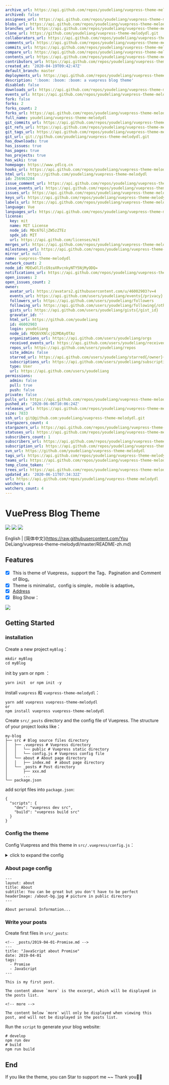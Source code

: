 ```yaml
---
archive_url: https://api.github.com/repos/youdeliang/vuepress-theme-melodydl/{archive_format}{/ref}
archived: false
assignees_url: https://api.github.com/repos/youdeliang/vuepress-theme-melodydl/assignees{/user}
blobs_url: https://api.github.com/repos/youdeliang/vuepress-theme-melodydl/git/blobs{/sha}
branches_url: https://api.github.com/repos/youdeliang/vuepress-theme-melodydl/branches{/branch}
clone_url: https://github.com/youdeliang/vuepress-theme-melodydl.git
collaborators_url: https://api.github.com/repos/youdeliang/vuepress-theme-melodydl/collaborators{/collaborator}
comments_url: https://api.github.com/repos/youdeliang/vuepress-theme-melodydl/comments{/number}
commits_url: https://api.github.com/repos/youdeliang/vuepress-theme-melodydl/commits{/sha}
compare_url: https://api.github.com/repos/youdeliang/vuepress-theme-melodydl/compare/{base}...{head}
contents_url: https://api.github.com/repos/youdeliang/vuepress-theme-melodydl/contents/{+path}
contributors_url: https://api.github.com/repos/youdeliang/vuepress-theme-melodydl/contributors
created_at: '2020-04-19T09:42:47Z'
default_branch: master
deployments_url: https://api.github.com/repos/youdeliang/vuepress-theme-melodydl/deployments
description: ':boom: :boom: :boom: a vuepress blog theme'
disabled: false
downloads_url: https://api.github.com/repos/youdeliang/vuepress-theme-melodydl/downloads
events_url: https://api.github.com/repos/youdeliang/vuepress-theme-melodydl/events
fork: false
forks: 2
forks_count: 2
forks_url: https://api.github.com/repos/youdeliang/vuepress-theme-melodydl/forks
full_name: youdeliang/vuepress-theme-melodydl
git_commits_url: https://api.github.com/repos/youdeliang/vuepress-theme-melodydl/git/commits{/sha}
git_refs_url: https://api.github.com/repos/youdeliang/vuepress-theme-melodydl/git/refs{/sha}
git_tags_url: https://api.github.com/repos/youdeliang/vuepress-theme-melodydl/git/tags{/sha}
git_url: git://github.com/youdeliang/vuepress-theme-melodydl.git
has_downloads: true
has_issues: true
has_pages: true
has_projects: true
has_wiki: true
homepage: https://www.ydlcq.cn
hooks_url: https://api.github.com/repos/youdeliang/vuepress-theme-melodydl/hooks
html_url: https://github.com/youdeliang/vuepress-theme-melodydl
id: 256963284
issue_comment_url: https://api.github.com/repos/youdeliang/vuepress-theme-melodydl/issues/comments{/number}
issue_events_url: https://api.github.com/repos/youdeliang/vuepress-theme-melodydl/issues/events{/number}
issues_url: https://api.github.com/repos/youdeliang/vuepress-theme-melodydl/issues{/number}
keys_url: https://api.github.com/repos/youdeliang/vuepress-theme-melodydl/keys{/key_id}
labels_url: https://api.github.com/repos/youdeliang/vuepress-theme-melodydl/labels{/name}
language: Vue
languages_url: https://api.github.com/repos/youdeliang/vuepress-theme-melodydl/languages
license:
  key: mit
  name: MIT License
  node_id: MDc6TGljZW5zZTEz
  spdx_id: MIT
  url: https://api.github.com/licenses/mit
merges_url: https://api.github.com/repos/youdeliang/vuepress-theme-melodydl/merges
milestones_url: https://api.github.com/repos/youdeliang/vuepress-theme-melodydl/milestones{/number}
mirror_url: null
name: vuepress-theme-melodydl
network_count: 2
node_id: MDEwOlJlcG9zaXRvcnkyNTY5NjMyODQ=
notifications_url: https://api.github.com/repos/youdeliang/vuepress-theme-melodydl/notifications{?since,all,participating}
open_issues: 2
open_issues_count: 2
owner:
  avatar_url: https://avatars2.githubusercontent.com/u/46002903?v=4
  events_url: https://api.github.com/users/youdeliang/events{/privacy}
  followers_url: https://api.github.com/users/youdeliang/followers
  following_url: https://api.github.com/users/youdeliang/following{/other_user}
  gists_url: https://api.github.com/users/youdeliang/gists{/gist_id}
  gravatar_id: ''
  html_url: https://github.com/youdeliang
  id: 46002903
  login: youdeliang
  node_id: MDQ6VXNlcjQ2MDAyOTAz
  organizations_url: https://api.github.com/users/youdeliang/orgs
  received_events_url: https://api.github.com/users/youdeliang/received_events
  repos_url: https://api.github.com/users/youdeliang/repos
  site_admin: false
  starred_url: https://api.github.com/users/youdeliang/starred{/owner}{/repo}
  subscriptions_url: https://api.github.com/users/youdeliang/subscriptions
  type: User
  url: https://api.github.com/users/youdeliang
permissions:
  admin: false
  pull: true
  push: false
private: false
pulls_url: https://api.github.com/repos/youdeliang/vuepress-theme-melodydl/pulls{/number}
pushed_at: '2020-06-06T10:06:24Z'
releases_url: https://api.github.com/repos/youdeliang/vuepress-theme-melodydl/releases{/id}
size: 7833
ssh_url: git@github.com:youdeliang/vuepress-theme-melodydl.git
stargazers_count: 4
stargazers_url: https://api.github.com/repos/youdeliang/vuepress-theme-melodydl/stargazers
statuses_url: https://api.github.com/repos/youdeliang/vuepress-theme-melodydl/statuses/{sha}
subscribers_count: 1
subscribers_url: https://api.github.com/repos/youdeliang/vuepress-theme-melodydl/subscribers
subscription_url: https://api.github.com/repos/youdeliang/vuepress-theme-melodydl/subscription
svn_url: https://github.com/youdeliang/vuepress-theme-melodydl
tags_url: https://api.github.com/repos/youdeliang/vuepress-theme-melodydl/tags
teams_url: https://api.github.com/repos/youdeliang/vuepress-theme-melodydl/teams
temp_clone_token: ''
trees_url: https://api.github.com/repos/youdeliang/vuepress-theme-melodydl/git/trees{/sha}
updated_at: '2020-06-11T07:34:32Z'
url: https://api.github.com/repos/youdeliang/vuepress-theme-melodydl
watchers: 4
watchers_count: 4
---
```


# VuePress Blog Theme 

[![](https://img.shields.io/circleci/build/github/youdeliang/vuepress-theme-melodydl)](https://circleci.com/gh/youdeliang/vuepress-theme-melodydl)
[![](https://img.shields.io/npm/v/vuepress-theme-melodydl)](https://www.npmjs.com/package/vuepress-theme-melodydl)
[![](https://img.shields.io/github/license/youdeliang/vuepress-theme-melodydl)](https://github.com/youdeliang/vuepress-theme-melodydl/blob/master/LICENSE)

English | [简体中文](https://raw.githubusercontent.com/You DeLiang/vuepress-theme-melodydl/master/README-zh.md)

## Features
- [x]  This is theme of Vuepress，support the Tag、Pagination and Comment of Blog。
- [x]  Theme is minimalist，config is simple，mobile is adaptive。
- [x] [Address](https://www.ydlcq.cn/)
- [x] Blog Show：

![](https://user-gold-cdn.xitu.io/2020/5/2/171d4a46cd1c4caf?w=599&h=287&f=gif&s=1994152)

## Getting Started

### installation
Create a new project `myBlog`：

```
mkdir myBlog
cd myBlog
```
init by yarn or npm ：

```
yarn init  or npm init -y
```
install `vuepress` 和 `vuepress-theme-melodydl`：

```
yarn add vuepress vuepress-theme-melodydl
or
npm install vuepress vuepress-theme-melodydl
```
Create `src/_posts` directory and the config file of Vuepress. The structure of your project looks like：

```
my-blog
├── src # Blog source files directory
│   ├── .vuepress # Vuepress directory
│   │   └── public # Vuepress static directory
│   │   └── config.js # Vuepress config file
│   └── about # About page directory
│   │   ├── index.md  # about page directory
│   └── _posts # Post directory
│       ├── xxx.md
│       ...
└── package.json
```

add script files into `package.json`:

```
{
  "scripts": {
    "dev": "vuepress dev src",
    "build": "vuepress build src"
  }
}
```

### Config the theme 
Config Vuepress and this theme in `src/.vuepress/config.js`：


<details>
  <summary>click to expand the config</summary>

    module.exports = {
          // Website title
          title: 'Top Blog',
          
          // Description of your website
          description: 'Personal Blog',
          
          // Favicon and others of website
          head: [
            ['link', { rel: 'icon', href: '/favicon.ico' }],
            ['meta', { name: 'viewport', content: 'width=device-width,initial-scale=1,user-scalable=no' }]
          ],
          
          // Theme to use
          theme: 'melodydl',
          
          // Theme config
          themeConfig: {
            title: 'Top Blog',

        // Personal information
        personalInfo: {
        
          // Nikename
          name: 'melodydl',
          
          // Avatar image
          avatar: '/avatar-top.jpeg',
          
          // Background image in header
          headerBackgroundImg: '/avatar-bg.jpeg',
          
          // Introduction of yourself (HTML supported)
          description: 'In me the tiger sniffs the rose,
          
          // Email
          email: 'facecode@foxmail.com',
          
          // Location
          location: 'Shanghai, China'
        },
        // Header config (Optional)
        nav: [ 
          {text: 'HOME', link: '/' },
          {text: 'ABOUT', link: '/about/'},
          {text: 'TAGS', link: '/tags/'}      
        ],
        
        //  Background image of navbar in public directory 
        header: {
          home: {
            title: 'Top Blog', 
            subtitle: 'Happy Life, slowly meeting', 
            headerImage: '/home-bg.jpeg'
          },
          
          // title and background image about tag in public directory
          tags: {
            title: 'Tags', 
            subtitle: 'It took all my luck to meet you', 
            headerImage: '/tags-bg.jpg'
          },
          
          // background image of Post's navbar
          postHeaderImg: '/post-bg.jpeg',
        },
        
        // Accounts of SNS
        sns: {
          // Jianshu account and link
          "jianshu": { 
            account: "jianshu", 
            link: "https://www.jianshu.com/u/5dddaee8f351", 
          },
          
          // Weibo account and link
          "weibo": { 
            account: "",
            link: ""
          },
          
          // Zhihu account and link
          "zhihu": { 
            account: "zhihu",
            link: "https://www.zhihu.com/people/sheng-tang-de-xing-kong"
          },
          
          // Github account and link
          "github": { 
            account: "github",
            link: "https://github.com/youdeliang"
          }
        },
        // Footer of website config
        footer: {
          // Gitbutton config
          gitbtn: {
            // github repository
            repository: "https://ghbtns.com/github-btn.html?user=youdeliang&repo=vuepress-theme-top&type=star&count=true",
            frameborder: 0,
            scrolling: 0,
            width: "80px",
            height: "20px"
          },
          
          // Add footer content
          custom: `Copyright &copy; Top Blog 2020 <br /> 
            Theme By <a href="https://www.vuepress.cn/" target="_blank">VuePress</a>
            | <a href="https://www.github.com/youdeliang/" target="_blank">youdeliang</a>`
        },
        
        // Pagination config
        pagination: {
          // number of perPage
          perPage: 5,
        },
        
        // Comments config. See the [Posts Comments] section below.
        comments: {    
          owner: 'youdeliang',
          repo: 'vuepress-theme-melodydl',
          clientId: 'dfba8ecad544784fec1f',
          clientSecret: '1358ac11bc8face24f598601991083e27372988d',
          autoCreateIssue: false,
        },
      }
    }
</details>

### About page config

```
---
layout: about 
title: About
subtitle: You can be great but you don't have to be perfect
headerImage: /about-bg.jpg # picture in public directory
---

About personal Information...
```

### Write your posts
Create first files in `src/_posts`:

```
<!-- _posts/2019-04-01-Promise.md -->
---
title: "JavaScript about Promise"
date: 2019-04-01
tags:
  - Promise
  - JavaScript
---

This is my first post.

The content above `more` is the excerpt, which will be displayed in the posts list.

<!-- more -->

The content below `more` will only be displayed when viewing this post, and will not be displayed in the posts list.

```

Run the `script` to generate your blog website:

```
# develop
npm run dev
# build
npm run build
```

## End
If you like the theme, you can Star to support me ~~ Thank you🙏🙏

